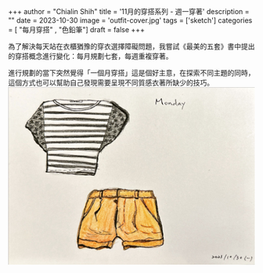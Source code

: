 +++
author = "Chialin Shih"
title = '11月的穿搭系列 - 週一穿著'
description = ""
date = 2023-10-30
image = 'outfit-cover.jpg'
tags = ['sketch']
categories = [ "每月穿搭" , "色鉛筆"]
draft = false
+++

為了解決每天站在衣櫃猶豫的穿衣選擇障礙問題，我嘗試《最美的五套》書中提出的穿搭概念進行變化：每月規劃七套，每週重複穿著。

進行規劃的當下突然覺得「一個月穿搭」這是個好主意，在探索不同主題的同時，這個方式也可以幫助自己發現需要呈現不同質感衣著所缺少的技巧。
![11月週一穿搭](outfit-2023-11-1st.jpg)
